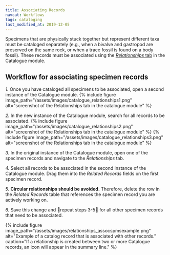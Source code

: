 ```yaml
---
title: Associating Records
navcat: Workflows
tags: cataloging
last_modified_at: 2019-12-05
---
```


Specimens that are physically stuck together but represent different taxa must be cataloged separately (e.g., when a bivalve and gastropod are preserved on the same rock, or when a trace fossil is found on a body fossil). These records must be associated using the [*Relationships* tab](https://lacmip.github.io/emu/documentation/catalogue/) in the Catalogue module.

## Workflow for associating specimen records

*1.* Once you have cataloged all specimens to be associated, open a second instance of the Catalogue module.
{% include figure image_path="/assets/images/catalogue_relationships1.png" alt="screenshot of the Relationships tab in the catalogue module" %}

*2.* In the new instance of the Catalogue module, search for all records to be associated.
{% include figure image_path="/assets/images/catalogue_relationships2.png" alt="screenshot of the Relationships tab in the catalogue module" %}
{% include figure image_path="/assets/images/catalogue_relationships3.png" alt="screenshot of the Relationships tab in the catalogue module" %}

*3.* In the original instance of the Catalogue module, open one of the specimen records and navigate to the *Relationships* tab.

*4.* Select all records to be associated in the second instance of the Catalogue module. Drag them into the *Related Records* fields on the first specimen record.

*5.* **Circular relationships should be avoided.** Therefore, delete the row in the _Related Records_ table that references the specimen record you are actively working on.

*6.* Save this change and :repeat:repeat steps 3-5:repeat: for all other specimen records that need to be associated.

{% include figure image_path="/assets/images/relationships_assocspmsexample.png" alt="Example of a catalog record that is associated with other records." caption="If a relationship is created between two or more Catalogue records, an icon will appear in the summary line." %}
